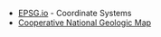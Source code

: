 - [EPSG.io](https://epsg.io/) - Coordinate Systems
- [Cooperative National Geologic Map](https://ngmdb.usgs.gov/nationalgeology/)